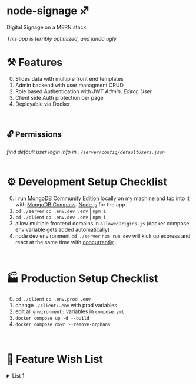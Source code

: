 # node-signage ♐ 
Digital Signage on a MERN stack
<br/>

<i>This app is terribly optimized, and kinda ugly</i>
<br/>

# ⚒ Features 
0. Slides data with multiple front end templates
0. Admin backend with user managment CRUD
0. Role based Authentication with JWT *Admin, Editor, User*
0. Client side Auth protection per page
0. Deployable via Docker 
<br/>

## 🔓 Permissions
<i>find default user login info in `./server/config/defaultUsers.json`</i>
<br/>
<br/>

# ⚙ Development Setup Checklist
0. i run <a href="https://www.mongodb.com/try/download/community">MongoDB Community Edition</a> locally on my machine and tap into it with <a href="https://www.mongodb.com/try/download/compass">MongoDB Compass</a>. <a href="https://nodejs.org/en/">Node.js</a> for the app. 
0. `cd ./server` `cp .env.dev .env` | `npm i`
0. `cd ./client` `cp .env.dev .env` | `npm i`
0. allow multiple frontend domains in `allowedOrigins.js` (docker compose env variable gets added automatically)
0. node dev environment `cd ./server` `npm run dev` will kick up express and react at the same time with <a href="https://www.npmjs.com/package/concurrently">concurrently</a> .
<br/>

# 🏭 Production Setup Checklist
0. `cd ./client` `cp .env.prod .env`
0. change `./client/.env` with prod variables
0. edit all `environment:` variables in `compose.yml`
0. `docker compose up -d --build`
0. `docker compose down --remove-orphans`
<br/>

# 🌠 Feature Wish List
<details>
  <summary>List 1</summary>

  ### slides
    + ✅ create new slide editor
    + edit existing slide editor 
    + multiple templates views for slide data
    +
  ### Slides view
    + edit buttons each slide on bottom right [ select, edit, delete ] 
    + make this page view all collections
    + select and batch delete
    + 
  ### Slides creator / editor
    + image: pic from previously uploaded pics
    + check to see if pic is already uploaded by name and use that
    + ✅ extra option to load "baked slides" (like an exported Power Point)
    + re-order via drag n drop
    + set slide advance time
    + hide / show arrows
    +
  ### Collection view
    + CRUD collections
    + drag and drop to reorder 
    + shuffle slides
    + randomize slides
    + create new blank collection
    + add multi images as just slides (i.e. powerpoint pressy)
    + choose the active collection
    + 
  ### Slide player
    + need to fix auto play time when also allowing manual advancing
    + advance with arrow keys
    + refresh page if => slide count request returns a greater or less than number than current slides
    + 
  ### admin
    + block users from editing certain collections
    + remove bootstrap stylings in 'client/index.html'
    + set max num of slides per collection
    + set max file upload limit
    + activate / deactivate collections
    + set slide advance global time
    +
  ### server

  ### frontend
    + ✅ dynamically create *Players* for each active collection
    +

</details>